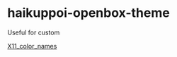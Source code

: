 # haikuppoi-openbox-theme
Useful for custom

[X11_color_names](https://en.wikipedia.org/wiki/X11_color_names)
